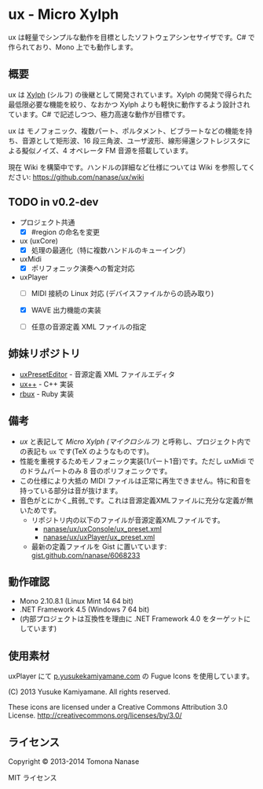 ﻿# ux - Micro Xylph

ux は軽量でシンプルな動作を目標としたソフトウェアシンセサイザです。C# で作られており、Mono 上でも動作します。


## 概要

ux は [Xylph](//www.johokagekkan.go.jp/2011/u-20/xylph.html) (シルフ) の後継として開発されています。Xylph の開発で得られた最低限必要な機能を絞り、なおかつ Xylph よりも軽快に動作するよう設計されています。C# で記述しつつ、極力高速な動作が目標です。

ux は モノフォニック、複数パート、ポルタメント、ビブラートなどの機能を持ち、音源として矩形波、16 段三角波、ユーザ波形、線形帰還シフトレジスタによる擬似ノイズ、4 オペレータ FM 音源を搭載しています。

現在 Wiki を構築中です。ハンドルの詳細など仕様については Wiki を参照してください: https://github.com/nanase/ux/wiki


## TODO in v0.2-dev

* プロジェクト共通
  - [x] #region の命名を変更

* ux (uxCore)
  - [x] 処理の最適化（特に複数ハンドルのキューイング）

* uxMidi
  - [x] ポリフォニック演奏への暫定対応

* uxPlayer
  - [ ] MIDI 接続の Linux 対応 (デバイスファイルからの読み取り)
  - [x] WAVE 出力機能の実装
  - [ ] 任意の音源定義 XML ファイルの指定


## 姉妹リポジトリ

* [uxPresetEditor](//github.com/nanase/uxPresetEditor) - 音源定義 XML ファイルエディタ
* [ux++](//github.com/nanase/uxpp) - C++ 実装
* [rbux](//github.com/nanase/rbux) - Ruby 実装


## 備考

* _ux_ と表記して _Micro Xylph (マイクロシルフ)_ と呼称し、プロジェクト内での表記も `ux` です(TeX のようなものです)。
* 性能を重視するためモノフォニック実装(1パート1音)です。ただし uxMidi でのドラムパートのみ 8 音のポリフォニックです。
* この仕様により大抵の MIDI ファイルは正常に再生できません。特に和音を持っている部分は音が抜けます。
* 音色がとにかく_貧弱_です。これは音源定義XMLファイルに充分な定義が無いためです。
  - リポジトリ内の以下のファイルが音源定義XMLファイルです。
    + [nanase/ux/uxConsole/ux_preset.xml](//github.com/nanase/ux/blob/v0.2-dev/uxConsole/ux_preset.xml)
    + [nanase/ux/uxPlayer/ux_preset.xml](//github.com/nanase/ux/blob/v0.2-dev/uxPlayer/ux_preset.xml)
  - 最新の定義ファイルを Gist に置いています: [gist.github.com/nanase/6068233](//gist.github.com/nanase/6068233)


## 動作確認
* Mono 2.10.8.1 (Linux Mint 14 64 bit)
* .NET Framework 4.5 (Windows 7 64 bit)
* (内部プロジェクトは互換性を理由に .NET Framework 4.0 をターゲットにしています)


## 使用素材
uxPlayer にて [p.yusukekamiyamane.com](http://p.yusukekamiyamane.com/) の Fugue Icons を使用しています。

(C) 2013 Yusuke Kamiyamane. All rights reserved.

These icons are licensed under a Creative Commons
Attribution 3.0 License.
<http://creativecommons.org/licenses/by/3.0/>

## ライセンス
Copyright &copy; 2013-2014 Tomona Nanase

MIT ライセンス
